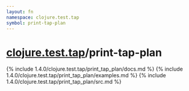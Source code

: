 ```yaml
---
layout: fn
namespace: clojure.test.tap
symbol: print-tap-plan
---
```


# [clojure.test.tap](../)/print-tap-plan

{% include 1.4.0/clojure.test.tap/print_tap_plan/docs.md %}
{% include 1.4.0/clojure.test.tap/print_tap_plan/examples.md %}
{% include 1.4.0/clojure.test.tap/print_tap_plan/src.md %}


